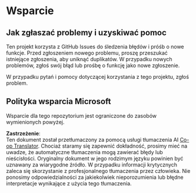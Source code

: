 <!--
CO_OP_TRANSLATOR_METADATA:
{
  "original_hash": "872be8bc1b93ef1dd9ac3d6e8f99f6ab",
  "translation_date": "2025-08-23T23:17:02+00:00",
  "source_file": "SUPPORT.md",
  "language_code": "pl"
}
-->
# Wsparcie
## Jak zgłaszać problemy i uzyskiwać pomoc  

Ten projekt korzysta z GitHub Issues do śledzenia błędów i próśb o nowe funkcje. Przed zgłoszeniem nowego problemu, proszę przeszukać istniejące zgłoszenia, aby uniknąć duplikatów. W przypadku nowych problemów, zgłoś swój błąd lub prośbę o funkcję jako nowe zgłoszenie.

W przypadku pytań i pomocy dotyczącej korzystania z tego projektu, zgłoś problem.

## Polityka wsparcia Microsoft  

Wsparcie dla tego repozytorium jest ograniczone do zasobów wymienionych powyżej.

**Zastrzeżenie**:  
Ten dokument został przetłumaczony za pomocą usługi tłumaczenia AI [Co-op Translator](https://github.com/Azure/co-op-translator). Chociaż staramy się zapewnić dokładność, prosimy mieć na uwadze, że automatyczne tłumaczenia mogą zawierać błędy lub nieścisłości. Oryginalny dokument w jego rodzimym języku powinien być uznawany za wiarygodne źródło. W przypadku informacji krytycznych zaleca się skorzystanie z profesjonalnego tłumaczenia przez człowieka. Nie ponosimy odpowiedzialności za jakiekolwiek nieporozumienia lub błędne interpretacje wynikające z użycia tego tłumaczenia.